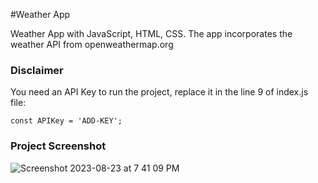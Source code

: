 #Weather App

Weather App with JavaScript, HTML, CSS. The app incorporates the weather API from openweathermap.org

### Disclaimer

You need an API Key to run the project, replace it in the line 9 of index.js file:
``` 
const APIKey = 'ADD-KEY';
```

### Project Screenshot

![Screenshot 2023-08-23 at 7 41 09 PM](https://github.com/AviSharma01/Weather-App/assets/64145346/50d0e054-f0c4-49d3-95a0-e7a2d14cdd96)
